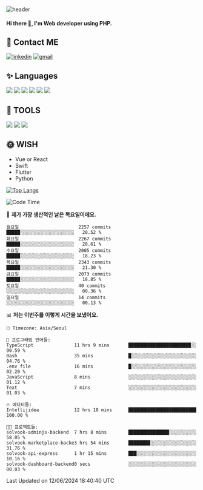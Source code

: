 ![header](https://capsule-render.vercel.app/api?type=waving&color=auto&height=300&section=header&text=Elin&fontSize=90&animation=twinkling)

#### Hi there 👋, I'm <b>Web developer</b> using PHP. ####

<!--
- 🔭 I’m currently working on Uniwill
- 🌱 I’m currently learning Vue or React or Python.
-->

<!---#### I am PHP developer --->

## 💌 Contact ME ###
[<img src='https://img.shields.io/badge/-EunjiKo-%230A66C2?style=flat-square&logo=LinkedIn&logoColor=white' alt='linkedin'>](https://www.linkedin.com/in/https://www.linkedin.com/in/eunji-ko-00a907164//)  [<img src='https://img.shields.io/badge/-einee214%40gmail.com-%23EA4335?style=flat-square&logo=Gmail&logoColor=white' alt='gmail'>](einee214@gmail.com)  


## ✨ Languages
<img src='https://img.shields.io/badge/-PHP-%23777BB4?style=for-the-badge&logo=PHP&logoColor=white'> <img src='https://img.shields.io/badge/-Laravel-%23FF2D20?style=for-the-badge&logo=Laravel&logoColor=white'> <img src='https://img.shields.io/badge/Jquery-%230769AD?style=for-the-badge&logo=Jquery&logoColor=white'> <img src='https://img.shields.io/badge/CSS3-%231572B6?style=for-the-badge&logo=CSS3&logoColor=white'> <img src='https://img.shields.io/badge/Bootstrap-%237952B3?style=for-the-badge&logo=Bootstrap&logoColor=white' > <img src='https://img.shields.io/badge/MySQL-%234479A1?style=for-the-badge&logo=MySQL&logoColor=white' >

## 🌷 TOOLS
<img src='https://img.shields.io/badge/PHPSTORM-%23000000?style=for-the-badge&logo=PhpStorm&logoColor=white' > <img src='https://img.shields.io/badge/GitLab-%23FCA121?style=for-the-badge&logo=GitLab&logoColor=white' > <img src='https://img.shields.io/badge/GitHub-%23181717?style=for-the-badge&logo=GitHub&logoColor=white'>


## 🌞 WISH
- Vue or React
- Swift
- Flutter
- Python


[![Top Langs](https://github-readme-stats.vercel.app/api/top-langs/?username=ein214&layout=compact)](https://github.com/anuraghazra/github-readme-stats)

<!--START_SECTION:waka-->
![Code Time](http://img.shields.io/badge/Code%20Time-3%2C564%20hrs%2033%20mins-blue)

📅 **제가 가장 생산적인 날은 목요일이에요.** 

```text
월요일                      2257 commits        █████░░░░░░░░░░░░░░░░░░░░   20.52 % 
화요일                      2267 commits        █████░░░░░░░░░░░░░░░░░░░░   20.61 % 
수요일                      2005 commits        █████░░░░░░░░░░░░░░░░░░░░   18.23 % 
목요일                      2343 commits        █████░░░░░░░░░░░░░░░░░░░░   21.30 % 
금요일                      2073 commits        █████░░░░░░░░░░░░░░░░░░░░   18.85 % 
토요일                      40 commits          ░░░░░░░░░░░░░░░░░░░░░░░░░   00.36 % 
일요일                      14 commits          ░░░░░░░░░░░░░░░░░░░░░░░░░   00.13 % 
```


📊 **저는 이번주를 이렇게 시간을 보냈어요.** 

```text
🕑︎ Timezone: Asia/Seoul

💬 프로그래밍 언어들: 
TypeScript               11 hrs 9 mins       ███████████████████████░░   90.59 % 
Bash                     35 mins             █░░░░░░░░░░░░░░░░░░░░░░░░   04.76 % 
.env file                16 mins             █░░░░░░░░░░░░░░░░░░░░░░░░   02.20 % 
JavaScript               8 mins              ░░░░░░░░░░░░░░░░░░░░░░░░░   01.12 % 
Text                     7 mins              ░░░░░░░░░░░░░░░░░░░░░░░░░   01.03 % 

🔥 에디터들: 
Intellijidea             12 hrs 18 mins      █████████████████████████   100.00 % 

🐱‍💻 프로젝트들: 
solvook-adminjs-backend  7 hrs 8 mins        ███████████████░░░░░░░░░░   58.05 % 
solvook-marketplace-backe3 hrs 54 mins       ████████░░░░░░░░░░░░░░░░░   31.76 % 
solvook-api-express      1 hr 15 mins        ███░░░░░░░░░░░░░░░░░░░░░░   10.16 % 
solvook-dashboard-backend0 secs              ░░░░░░░░░░░░░░░░░░░░░░░░░   00.03 % 
```


 Last Updated on 12/06/2024 18:40:40 UTC
<!--END_SECTION:waka-->

<!---![GitHub stats](https://github-readme-stats.vercel.app/api?username=ein214&show_icons=true&theme=dracula)  --->



